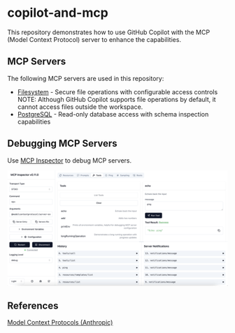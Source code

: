 # copilot-and-mcp

This repository demonstrates how to use GitHub Copilot with the MCP (Model Context Protocol) server to enhance the capabilities.

## MCP Servers
The following MCP servers are used in this repository:
- [Filesystem](https://github.com/modelcontextprotocol/servers/tree/main/src/filesystem) - Secure file operations with configurable access controls  
NOTE: Although GitHub Copilot supports file operations by default, it cannot access files outside the workspace.
- [PostgreSQL](https://github.com/modelcontextprotocol/servers-archived/tree/main/src/postgres) - Read-only database access with schema inspection capabilities


## Debugging MCP Servers
Use [MCP Inspector](https://github.com/modelcontextprotocol/inspector) to debug MCP servers.

![alt text](images/mcp-inspector-screenshot.png)

## References
[Model Context Protocols (Anthropic)](https://modelcontextprotocol.io/examples)